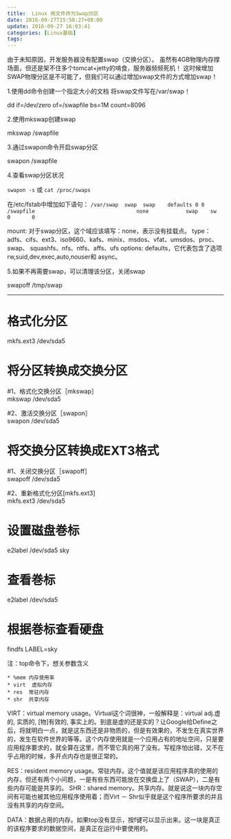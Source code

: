 ```yaml
---
title:  Linux 用文件作为Swap分区
date: 2016-09-27T15:58:27+08:00
update: 2016-09-27 16:03:41
categories: [Linux基础]
tags:
---
```

由于未知原因，开发服务器没有配置swap（交换分区）。
虽然有4GB物理内存撑场面，但还是架不住多个tomcat+jetty的啃食，服务器频频死机！
这时候增加SWAP物理分区是不可能了，但我们可以通过增加swap文件的方式增加swap！

1.使用dd命令创建一个指定大小的文档 将swap文件写在/var/swap！

dd if=/dev/zero of=/swapfile bs=1M count=8096


2.使用mkswap创建swap

mkswap /swapfile

3.通过swapon命令开启swap分区

swapon /swapfile

4.查看swap分区状况

`swapon -s`  或 `cat /proc/swaps`  

在/etc/fstab中增加如下语句：
<file system> <mount point> <type>  <options> <dump> <pass>
`/var/swap  swap  swap    defaults 0 0`
`/swapfile                                 none            swap    sw              0       0`

  mount:   对于swap分区，这个域应该填写：none，表示没有挂载点。
  type：   adfs、cifs、ext3、iso9660、kafs、minix、msdos、vfat、umsdos、proc、swap、 squashfs、nfs、ntfs、affs、ufs
  options: defaults，它代表包含了选项rw,suid,dev,exec,auto,nouser和 async。

5.如果不再需要swap，可以清理该分区，关闭swap

swapoff /tmp/swap

-------------------------------------------------------------------------------
# 格式化分区  
mkfs.ext3 /dev/sda5   
# 将分区转换成交换分区  
#1、格式化交换分区［mkswap］  
mkswap /dev/sda5   

#2、激活交换分区［swapon］  
swapon /dev/sda5  

# 将交换分区转换成EXT3格式  
#1、关闭交换分区［swapoff］  
swapoff /dev/sda5  

#2、重新格式化分区[mkfs.ext3]  
mkfs.ext3 /dev/sda5  
# 设置磁盘巻标  
e2label /dev/sda5 sky  
# 查看巻标  
e2label /dev/sda5  
# 根据巻标查看硬盘  
findfs LABEL=sky  


注：top命令下，想关参数含义

    * %mem 内存使用率
    * virt  虚拟内存
    * res  常驻内存
    * shr  共享内存

VIRT：virtual memory usage。Virtual这个词很神，一般解释是：virtual adj.虚的, 实质的, [物]有效的, 事实上的。到底是虚的还是实的？让Google给Define之后，将就明白一点，就是这东西还是非物质的，但是有效果的，不发生在真实世界的，发生在软件世界的等等。这个内存使用就是一个应用占有的地址空间，只是要应用程序要求的，就全算在这里，而不管它真的用了没有。写程序怕出错，又不在乎占用的时候，多开点内存也是很正常的。

RES：resident memory usage。常驻内存。这个值就是该应用程序真的使用的内存，但还有两个小问题，一是有些东西可能放在交换盘上了（SWAP），二是有些内存可能是共享的。
SHR：shared memory。共享内存。就是说这一块内存空间有可能也被其他应用程序使用着；而Virt － Shr似乎就是这个程序所要求的并且没有共享的内存空间。

DATA：数据占用的内存。如果top没有显示，按f键可以显示出来。这一块是真正的该程序要求的数据空间，是真正在运行中要使用的。
